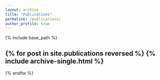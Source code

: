 ```yaml
---
layout: archive
title: "Publications"
permalink: /publications/
author_profile: true
---
```


{% include base_path %}

{% for post in site.publications reversed %}
{% include archive-single.html %}
---
{% endfor %}
